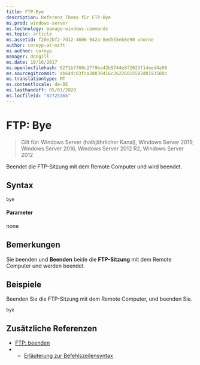 ```yaml
---
title: FTP-Bye
description: Referenz Thema für FTP-Bye
ms.prod: windows-server
ms.technology: manage-windows-commands
ms.topic: article
ms.assetid: f20e2bf2-7d12-4606-942a-8ed555eb8e90 vhorne
author: coreyp-at-msft
ms.author: coreyp
manager: dongill
ms.date: 10/16/2017
ms.openlocfilehash: 6271b7f60c27f9ba42b9744e8f2023f14eed4a99
ms.sourcegitcommit: ab64dc83fca28039416c26226815502d0193500c
ms.translationtype: MT
ms.contentlocale: de-DE
ms.lasthandoff: 05/01/2020
ms.locfileid: "82725365"
---
```

# <a name="ftp-bye"></a>FTP: Bye

> Gilt für: Windows Server (halbjährlicher Kanal), Windows Server 2019, Windows Server 2016, Windows Server 2012 R2, Windows Server 2012

Beendet die FTP-Sitzung mit dem Remote Computer und wird beendet.   
## <a name="syntax"></a>Syntax  
```  
bye  
```  
#### <a name="parameters"></a>Parameter  
none  
## <a name="remarks"></a>Bemerkungen  
Sie beenden und **Beenden** beide die **FTP-Sitzung** mit dem Remote Computer und werden beendet.  
## <a name="examples"></a>Beispiele  
Beenden Sie die FTP-Sitzung mit dem Remote Computer, und beenden Sie.  
```  
bye  
```  
## <a name="additional-references"></a>Zusätzliche Referenzen  
-   [FTP: beenden](ftp-quit.md)  
-   - [Erläuterung zur Befehlszeilensyntax](command-line-syntax-key.md)  
